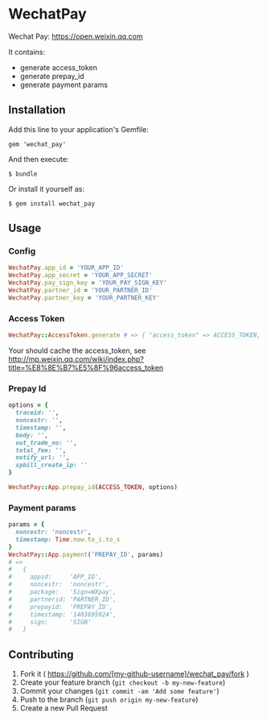 # WechatPay

Wechat Pay: https://open.weixin.qq.com

It contains:

* generate access_token
* generate prepay_id
* generate payment params

## Installation

Add this line to your application's Gemfile:

    gem 'wechat_pay'

And then execute:

    $ bundle

Or install it yourself as:

    $ gem install wechat_pay

## Usage

### Config

```ruby
WechatPay.app_id = 'YOUR_APP_ID'
WechatPay.app_secret = 'YOUR_APP_SECRET'
WechatPay.pay_sign_key = 'YOUR_PAY_SIGN_KEY'
WechatPay.partner_id = 'YOUR_PARTNER_ID'
WechatPay.partner_key = 'YOUR_PARTNER_KEY'

```

### Access Token

```ruby
WechatPay::AccessToken.generate # => { "access_token" => ACCESS_TOKEN, "expires_in" => 7200 }
```

Your should cache the access_token, see http://mp.weixin.qq.com/wiki/index.php?title=%E8%8E%B7%E5%8F%96access_token

### Prepay Id

```ruby
options = {
  traceid: '',
  noncestr: '',
  timestamp: '',
  body: '',
  out_trade_no: '',
  total_fee: '',
  notify_url: '',
  spbill_create_ip: ''
}

WechatPay::App.prepay_id(ACCESS_TOKEN, options)
```

### Payment params

```ruby
params = {
  noncestr: 'noncestr',
  timestamp: Time.now.to_i.to_s
}
WechatPay::App.payment('PREPAY_ID', params)
# =>
#   {
#     appid:     'APP_ID',
#     noncestr:  'noncestr',
#     package:   'Sign=WXpay',
#     partnerid: 'PARTNER_ID',
#     prepayid:  'PREPAY_ID',
#     timestamp: '1403695924',
#     sign:      'SIGN'
#   }
```

## Contributing

1. Fork it ( https://github.com/[my-github-username]/wechat_pay/fork )
2. Create your feature branch (`git checkout -b my-new-feature`)
3. Commit your changes (`git commit -am 'Add some feature'`)
4. Push to the branch (`git push origin my-new-feature`)
5. Create a new Pull Request
